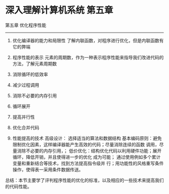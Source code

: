 ﻿# 深入理解计算机系统 第五章

第五章 优化程序性能

---

1. 优化编译器的能力和局限性
了解内联函数，对程序进行优化，但是内联函数有它的弊端

2. 程序性能的表示
元素的周期数，作为一种表示程序性能来指导我们改进代码的方法，了解元素周期数

3. 消除循环的低效率

4. 减少过程调用
  
5. 消除不必要的内存引用

6. 循环展开
7. 提高并行性
8. 优化合并代码

9. 性能提高的技术
高级设计： 选择适当的算法和数据结构
基本编码原则：避免限制优化因素，这样编译器能产生高效的代码；尽量消除连续的函数     调用，尽量消除不必要的内存引用，；
低价优化：结构优化代码以利用硬件功能；展开循环，降低开销，并且使得进一步的优化 成为可能； 通过使用例如多个累计变量和重新结合等技术，找到方法提高指令级并    行；用功能性的风格重写条件操作，使得表一采用条件数据传送。

总结：本节主要学了评判程序性能的优化的标准，以及相应的一些技术来提高我们的代码性能。































